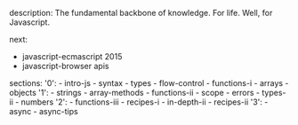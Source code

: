 description: The fundamental backbone of knowledge. For life. Well, for Javascript.

next:
  - javascript-ecmascript 2015
  - javascript-browser apis

sections:
  '0':
    - intro-js
    - syntax
    - types
    - flow-control
    - functions-i
    - arrays
    - objects
  '1':
    - strings
    - array-methods
    - functions-ii
    - scope
    - errors
    - types-ii
    - numbers
  '2':
    - functions-iii
    - recipes-i
    - in-depth-ii
    - recipes-ii
  '3':
    - async
    - async-tips
